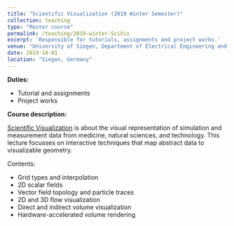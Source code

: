 ```yaml
---
title: "Scientific Visualization (2019 Winter Semester)"
collection: teaching
type: "Master course"
permalink: /teaching/2019-winter-SciVis
excerpt: 'Responsible for tutorials, assignments and project works.'
venue: "University of Siegen, Department of Electrical Engineering and Computer Science"
date: 2019-10-01
location: "Siegen, Germany"
---
```


**Duties:**
* Tutorial and assignments
* Project works

**Course description:**

[Scientific Visualization](https://www.cg.informatik.uni-siegen.de/en/SciVisEN) is about the visual representation of simulation and measurement data from medicine, natural sciences, and technology. This lecture focusses on interactive techniques that map abstract data to visualizable geometry.

Contents:
* Grid types and interpolation
* 2D scalar fields
* Vector field topology and particle traces
* 2D and 3D flow visualization
* Direct and indirect volume visualization
* Hardware-accelerated volume rendering

